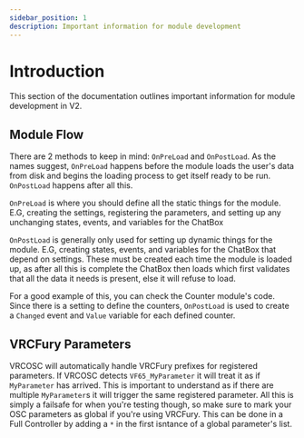 ```yaml
---
sidebar_position: 1
description: Important information for module development
---
```


# Introduction
This section of the documentation outlines important information for module development in V2.

## Module Flow
There are 2 methods to keep in mind: `OnPreLoad` and `OnPostLoad`. As the names suggest, `OnPreLoad` happens before the module loads the user's data from disk and begins the loading process to get itself ready to be run. `OnPostLoad` happens after all this.

`OnPreLoad` is where you should define all the static things for the module. E.G, creating the settings, registering the parameters, and setting up any unchanging states, events, and variables for the ChatBox

`OnPostLoad` is generally only used for setting up dynamic things for the module. E.G, creating states, events, and variables for the ChatBox that depend on settings. These must be created each time the module is loaded up, as after all this is complete the ChatBox then loads which first validates that all the data it needs is present, else it will refuse to load.

For a good example of this, you can check the Counter module's code. Since there is a setting to define the counters, `OnPostLoad` is used to create a `Changed` event and `Value` variable for each defined counter.

## VRCFury Parameters
VRCOSC will automatically handle VRCFury prefixes for registered parameters. If VRCOSC detects `VF65_MyParameter` it will treat it as if `MyParameter` has arrived. This is important to understand as if there are multiple `MyParameter`s it will trigger the same registered parameter. All this is simply a failsafe for when you're testing though, so make sure to mark your OSC parameters as global if you're using VRCFury. This can be done in a Full Controller by adding a `*` in the first isntance of a global parameter's list.